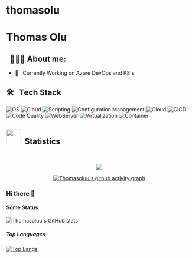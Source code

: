 # thomasolu
# Thomas Olu

## &nbsp; 👨🏻‍💻 About me:

- 🌱 &nbsp; Currently Working on Azure DevOps and K8's


## 🛠 &nbsp; Tech Stack
![OS](https://img.shields.io/badge/Operating%20Systems-Linux%20%7C%20Windows-red)
![Cloud](https://img.shields.io/badge/Cloud%20Platform-AWS%20%7C%20Azure-blue)
![Scripting](https://img.shields.io/badge/Scripting-PowerShell%20%7C%20Bash-lemon)
![Configuration Management](https://img.shields.io/badge/Configuration%20Management-Ansible-black)
![Cloud](https://img.shields.io/badge/IAAC-Terraform%20%7C%20Bicep-teal)
![CICD](https://img.shields.io/badge/CICD-Jenkins%20%7C%20Azure%20DevOps-yellow)
![Code Quality](https://img.shields.io/badge/Code%20Analysis-SonarQube/Cloud-teal)
![WebServer](https://img.shields.io/badge/Webserver-Apache%20Server%20%7C%20Nginx-violet)
![Virtualization](https://img.shields.io/badge/Virtualization-Vagrant-skyblue) 
![Container](https://img.shields.io/badge/Containerization-Docker%20%7C%20K8s-blue)



## <img src="https://raw.githubusercontent.com/Ashutosh00710/github-readme-activity-graph/42ef9eee568769795fe6fe7d8d1b1259cda8d773/asset/logo.svg" width="40px"> &nbsp;Statistics 


<br/> 

<div align="center">

  ![](https://github-readme-streak-stats.herokuapp.com/?user=zs-thomasolu&theme=dark&dates=33C4FF)
  
[![Thomasoluu's github activity graph](https://github-readme-activity-graph.vercel.app/graph?username=zs-ramaprasad&theme=react-dark)](https://github.com/zs-ramaprasad/github-readme-activity-graph)

</div>



### Hi there 👋

#### Some Status

![Thomasoluu's GitHub stats](https://github-readme-stats.vercel.app/api?username=zs-ramaprasad&count_private=true&show_icons=true&theme=onedark&hide=stars,contribs)

##### Top Languages 

[![Top Langs](https://github-readme-stats.vercel.app/api/top-langs/?username=zs-ramaprasad&hide=html&theme=onedark&layout=compact)](https://github.com/zs-ramaprasad/github-readme-stats)


<!---
thomasolu/thomasolu is a ✨ special ✨ repository because its `README.md` (this file) appears on your GitHub profile.
You can click the thomasolu Preview link to take a look at your changes.
